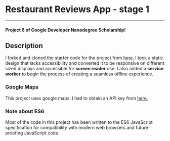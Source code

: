 # Restaurant Reviews App - stage 1
---
#### Project 6 of Google Developer Nanodegree Scholarship!

## Description

I forked and cloned the starter code for the project from [here.](https://github.com/udacity/mws-restaurant-stage-1)
I took a static design that lacks accessibility and converted it to be responsive on different sized displays and accessible for **screen reader** use. I also added a **service worker** to begin the process of creating a seamless offline experience.

### Google Maps

This project uses google maps. I had to obtain an API key from [here.](https://cloud.google.com/maps-platform/)

### Note about ES6

Most of the code in this project has been written to the ES6 JavaScript specification for compatibility with modern web browsers and future proofing JavaScript code.



